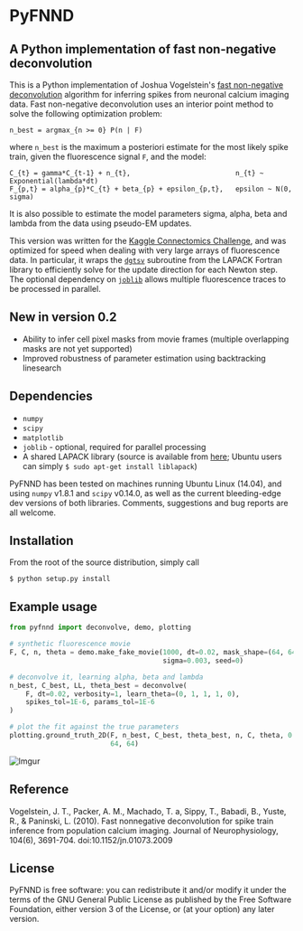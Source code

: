 PyFNND
=======
A Python implementation of fast non-negative deconvolution
------------------------------------

This is a Python implementation of Joshua Vogelstein's [fast non-negative deconvolution](https://github.com/jovo/fast-oopsi/raw/master/fast-oopsi.pdf) algorithm for inferring spikes from neuronal calcium imaging data. Fast non-negative deconvolution uses an interior point method to solve the following optimization problem:

    n_best = argmax_{n >= 0} P(n | F)

where `n_best` is the maximum a posteriori estimate for the most likely spike train, given the fluorescence signal `F`, and the model:

    C_{t} = gamma*C_{t-1} + n_{t},                          n_{t} ~ Exponential(lambda*dt)
    F_{p,t} = alpha_{p}*C_{t} + beta_{p} + epsilon_{p,t},   epsilon ~ N(0, sigma)

It is also possible to estimate the model parameters sigma, alpha, beta and lambda from the data using pseudo-EM updates.

This version was written for the [Kaggle Connectomics Challenge](https://www.kaggle.com/c/connectomics), and was optimized for speed when dealing with very large arrays of fluorescence data. In particular, it wraps the [`dgtsv`](http://www.netlib.org/lapack/explore-html/d1/db3/dgtsv_8f.html) subroutine from the LAPACK Fortran library to efficiently solve for the update direction for each Newton step. The optional dependency on [`joblib`](https://pythonhosted.org/joblib) allows multiple fluorescence traces to be processed in parallel.

New in version 0.2
-------------
* Ability to infer cell pixel masks from movie frames (multiple overlapping masks are not yet supported)
* Improved robustness of parameter estimation using backtracking linesearch

Dependencies
-------------
* `numpy`
* `scipy`
* `matplotlib`
* `joblib` - optional, required for parallel processing
* A shared LAPACK library (source is available from [here](http://www.netlib.org/lapack/#_software); Ubuntu users can simply `$ sudo apt-get install liblapack`)

PyFNND has been tested on machines running Ubuntu Linux (14.04), and using `numpy` v1.8.1 and `scipy` v0.14.0, as well as the current bleeding-edge dev versions of both libraries. Comments, suggestions and bug reports are all welcome.

Installation
---------------
From the root of the source distribution, simply call

    $ python setup.py install

Example usage
-----------------

```python
from pyfnnd import deconvolve, demo, plotting

# synthetic fluorescence movie
F, C, n, theta = demo.make_fake_movie(1000, dt=0.02, mask_shape=(64, 64),
                                      sigma=0.003, seed=0)

# deconvolve it, learning alpha, beta and lambda
n_best, C_best, LL, theta_best = deconvolve(
    F, dt=0.02, verbosity=1, learn_theta=(0, 1, 1, 1, 0),
    spikes_tol=1E-6, params_tol=1E-6
)

# plot the fit against the true parameters
plotting.ground_truth_2D(F, n_best, C_best, theta_best, n, C, theta, 0.02,
                         64, 64)
```

![Imgur](http://i.imgur.com/gBGuHBU.png)

Reference
----------
Vogelstein, J. T., Packer, A. M., Machado, T. a, Sippy, T., Babadi, B., Yuste, R., & Paninski, L. (2010). Fast nonnegative deconvolution for spike train inference from population calcium imaging. Journal of Neurophysiology, 104(6), 3691-704. doi:10.1152/jn.01073.2009

License
-----
PyFNND is free software: you can redistribute it and/or modify
it under the terms of the GNU General Public License as published by
the Free Software Foundation, either version 3 of the License, or
(at your option) any later version.